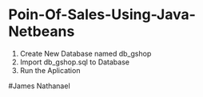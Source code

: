# Poin-Of-Sales-Using-Java-Netbeans
1. Create New Database named db_gshop
2. Import db_gshop.sql to Database
3. Run the Aplication

#James Nathanael
